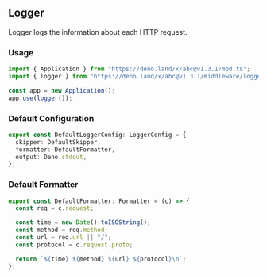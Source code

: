 ## Logger

Logger logs the information about each HTTP request.

### Usage

```ts
import { Application } from "https://deno.land/x/abc@v1.3.1/mod.ts";
import { logger } from "https://deno.land/x/abc@v1.3.1/middleware/logger.ts";

const app = new Application();
app.use(logger());
```

### Default Configuration

```ts
export const DefaultLoggerConfig: LoggerConfig = {
  skipper: DefaultSkipper,
  formatter: DefaultFormatter,
  output: Deno.stdout,
};
```

### Default Formatter

```ts
export const DefaultFormatter: Formatter = (c) => {
  const req = c.request;

  const time = new Date().toISOString();
  const method = req.method;
  const url = req.url || "/";
  const protocol = c.request.proto;

  return `${time} ${method} ${url} ${protocol}\n`;
};
```
